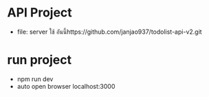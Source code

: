 # API Project
- file: server ใช้ อันนี้https://github.com/janjao937/todolist-api-v2.git

# run project
- npm run dev
- auto open browser localhost:3000
